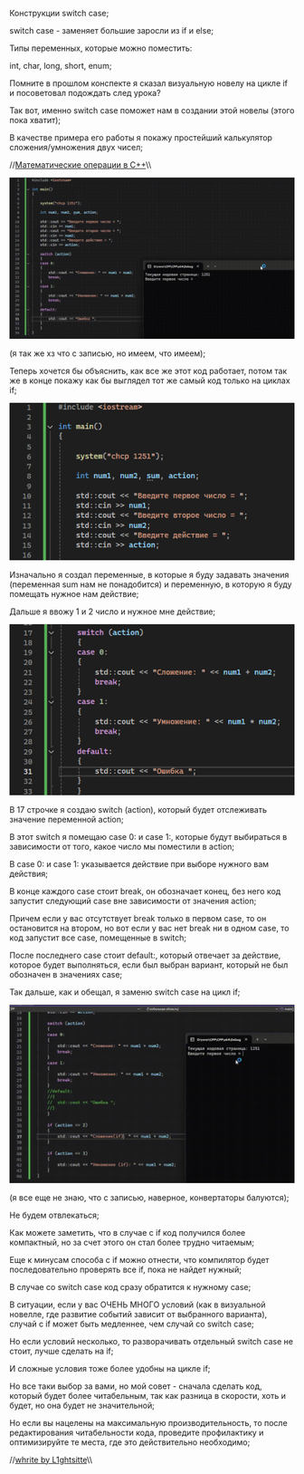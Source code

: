 Конструкции switch case;

switch case - заменяет большие заросли из if и else;

Типы переменных, которые можно поместить:

int, char, long, short, enum;

Помните в прошлом конспекте я сказал визуальную новелу на цикле if и посоветовал подождать след урока?

Так вот, именно switch case поможет нам в создании этой новелы (этого пока хватит);

В качестве примера его работы я покажу простейший калькулятор сложения/умножения двух чисел;

//[Математические операции в C++](https://github.com/L1ghtsitte/CPP/blob/main/info/math/math_operation.png)\\\

![Тут код](https://github.com/L1ghtsitte/CPP/blob/main/lessons/lesson%204/switch_case_1.gif)

(я так же хз что с записью, но имеем, что имеем);

Теперь хочется бы объяснить, как все же этот код работает, потом так же в конце покажу как бы выглядел тот же самый код только на циклах if;

![Тут код](https://github.com/L1ghtsitte/CPP/blob/main/lessons/lesson%204/switch_case_2.png)

Изначально я создал переменные, в которые я буду задавать значения (переменная sum нам не понадобится) и переменную, в которую я буду помещать нужное нам действие;

Дальше я ввожу 1 и 2 число и нужное мне действие;

![Тут код](https://github.com/L1ghtsitte/CPP/blob/main/lessons/lesson%204/switch_case_3.png)

В 17 строчке я создаю switch (action), который будет отслеживать значение переменной action;

В этот switch я помещаю case 0: и case 1:, которые будут выбираться в зависимости от того, какое число мы поместили в action;

В case 0: и case 1: указывается действие при выборе нужного вам действия;

В конце каждого case стоит break, он обозначает конец, без него код запустит следующий case вне зависимости от значения action;

Причем если у вас отсутствует break только в первом case, то он остановится на втором, но вот если у вас нет break ни в одном case, то код запустит все case, помещенные в switch;

После последнего case стоит default:, который отвечает за действие, которое будет выполняться, если был выбран вариант, который не был обозначен в значениях case;

Так дальше, как и обещал, я заменю switch case на цикл if;

![Тут код](https://github.com/L1ghtsitte/CPP/blob/main/lessons/lesson%204/switch_case_4.gif)

(я все еще не знаю, что с записью, наверное, конвертаторы балуются);

Не будем отвлекаться;

Как можете заметить, что в случае с if код получился более компактный, но за счет этого он стал более трудно читаемым;

Еще к минусам способа с if можно отнести, что компилятор будет последовательно проверять все if, пока не найдет нужный;

В случае со switch case код сразу обратится к нужному case;

В ситуации, если у вас ОЧЕНЬ МНОГО условий (как в визуальной новелле, где развитие событий зависит от выбранного варианта), случай с if может быть медленнее, чем случай со switch case;

Но если условий несколько, то разворачивать отдельный switch case не стоит, лучше сделать на if;

И сложные условия тоже более удобны на цикле if;

Но все таки выбор за вами, но мой совет - сначала сделать код, который будет более читабельным, так как разница в скорости, хоть и будет, но она будет не значительной;

Но если вы нацелены на максимальную производительность, то после редактирования читабельности кода, проведите профилактику и оптимизируйте те места, где это действительно необходимо;

//[whrite by L1ghtsitte](https://github.com/L1ghtsitte/CPP)\\\
